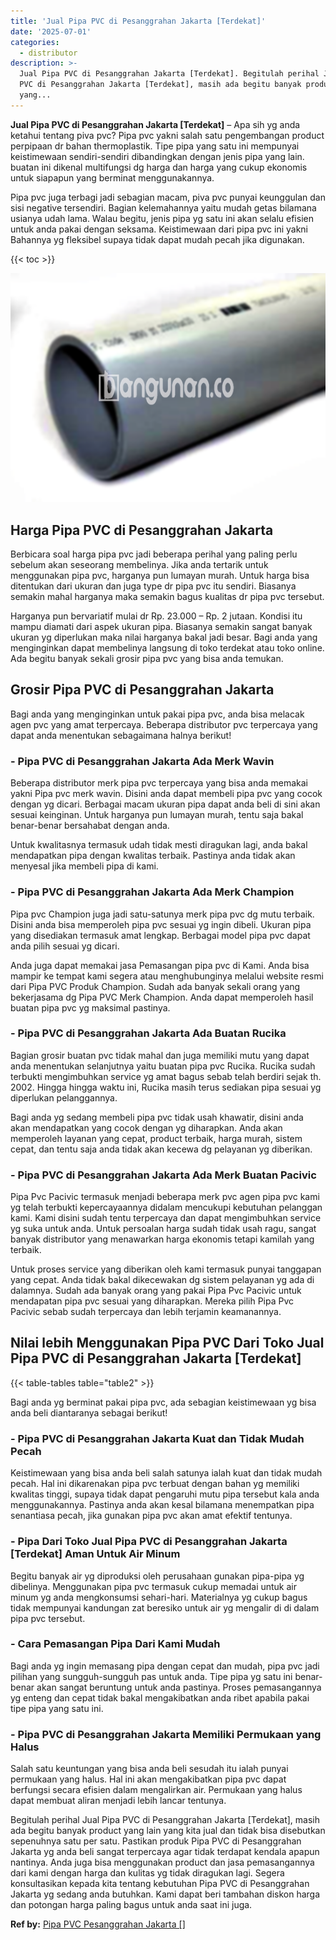 ```yaml
---
title: 'Jual Pipa PVC di Pesanggrahan Jakarta [Terdekat]'
date: '2025-07-01'
categories:
  - distributor
description: >-
  Jual Pipa PVC di Pesanggrahan Jakarta [Terdekat]. Begitulah perihal Jual Pipa
  PVC di Pesanggrahan Jakarta [Terdekat], masih ada begitu banyak product
  yang...
---
```


**Jual Pipa PVC di Pesanggrahan Jakarta \[Terdekat\]** – Apa sih yg anda ketahui tentang piva pvc? Pipa pvc yakni salah satu pengembangan product perpipaan dr bahan thermoplastik. Tipe pipa yang satu ini mempunyai keistimewaan sendiri-sendiri dibandingkan dengan jenis pipa yang lain. buatan ini dikenal multifungsi dg harga dan harga yang cukup ekonomis untuk siapapun yang berminat menggunakannya.

Pipa pvc juga terbagi jadi sebagian macam, piva pvc punyai keunggulan dan sisi negative tersendiri. Bagian kelemahannya yaitu mudah getas bilamana usianya udah lama. Walau begitu, jenis pipa yg satu ini akan selalu efisien untuk anda pakai dengan seksama. Keistimewaan dari pipa pvc ini yakni Bahannya yg fleksibel supaya tidak dapat mudah pecah jika digunakan.

{{< toc >}}

![](/images/jaul-pipa-pvc-65.png)

## Harga Pipa PVC di Pesanggrahan Jakarta

Berbicara soal harga pipa pvc jadi beberapa perihal yang paling perlu sebelum akan seseorang membelinya. Jika anda tertarik untuk menggunakan pipa pvc, harganya pun lumayan murah. Untuk harga bisa ditentukan dari ukuran dan juga type dr pipa pvc itu sendiri. Biasanya semakin mahal harganya maka semakin bagus kualitas dr pipa pvc tersebut.

Harganya pun bervariatif mulai dr Rp. 23.000 – Rp. 2 jutaan. Kondisi itu mampu diamati dari aspek ukuran pipa. Biasanya semakin sangat banyak ukuran yg diperlukan maka nilai harganya bakal jadi besar. Bagi anda yang menginginkan dapat membelinya langsung di toko terdekat atau toko online. Ada begitu banyak sekali grosir pipa pvc yang bisa anda temukan.

## Grosir Pipa PVC di Pesanggrahan Jakarta

Bagi anda yang menginginkan untuk pakai pipa pvc, anda bisa melacak agen pvc yang amat terpercaya. Beberapa distributor pvc terpercaya yang dapat anda menentukan sebagaimana halnya berikut!

### \- Pipa PVC di Pesanggrahan Jakarta Ada Merk Wavin

Beberapa distributor merk pipa pvc terpercaya yang bisa anda memakai yakni Pipa pvc merk wavin. Disini anda dapat membeli pipa pvc yang cocok dengan yg dicari. Berbagai macam ukuran pipa dapat anda beli di sini akan sesuai keinginan. Untuk harganya pun lumayan murah, tentu saja bakal benar-benar bersahabat dengan anda.

Untuk kwalitasnya termasuk udah tidak mesti diragukan lagi, anda bakal mendapatkan pipa dengan kwalitas terbaik. Pastinya anda tidak akan menyesal jika membeli pipa di kami.

### \- Pipa PVC di Pesanggrahan Jakarta Ada Merk Champion

Pipa pvc Champion juga jadi satu-satunya merk pipa pvc dg mutu terbaik. Disini anda bisa memperoleh pipa pvc sesuai yg ingin dibeli. Ukuran pipa yang disediakan termasuk amat lengkap. Berbagai model pipa pvc dapat anda pilih sesuai yg dicari.

Anda juga dapat memakai jasa Pemasangan pipa pvc di Kami. Anda bisa mampir ke tempat kami segera atau menghubunginya melalui website resmi dari Pipa PVC Produk Champion. Sudah ada banyak sekali orang yang bekerjasama dg Pipa PVC Merk Champion. Anda dapat memperoleh hasil buatan pipa pvc yg maksimal pastinya.

### \- Pipa PVC di Pesanggrahan Jakarta Ada Buatan Rucika

Bagian grosir buatan pvc tidak mahal dan juga memiliki mutu yang dapat anda menentukan selanjutnya yaitu buatan pipa pvc Rucika. Rucika sudah terbukti mengimbuhkan service yg amat bagus sebab telah berdiri sejak th. 2002. Hingga hingga waktu ini, Rucika masih terus sediakan pipa sesuai yg diperlukan pelanggannya.

Bagi anda yg sedang membeli pipa pvc tidak usah khawatir, disini anda akan mendapatkan yang cocok dengan yg diharapkan. Anda akan memperoleh layanan yang cepat, product terbaik, harga murah, sistem cepat, dan tentu saja anda tidak akan kecewa dg pelayanan yg diberikan.

### \- Pipa PVC di Pesanggrahan Jakarta Ada Merk Buatan Pacivic

Pipa Pvc Pacivic termasuk menjadi beberapa merk pvc agen pipa pvc kami yg telah terbukti kepercayaannya didalam mencukupi kebutuhan pelanggan kami. Kami disini sudah tentu terpercaya dan dapat mengimbuhkan service yg suka untuk anda. Untuk persoalan harga sudah tidak usah ragu, sangat banyak distributor yang menawarkan harga ekonomis tetapi kamilah yang terbaik.

Untuk proses service yang diberikan oleh kami termasuk punyai tanggapan yang cepat. Anda tidak bakal dikecewakan dg sistem pelayanan yg ada di dalamnya. Sudah ada banyak orang yang pakai Pipa Pvc Pacivic untuk mendapatan pipa pvc sesuai yang diharapkan. Mereka pilih Pipa Pvc Pacivic sebab sudah terpercaya dan lebih terjamin keamanannya.

## Nilai lebih Menggunakan Pipa PVC Dari Toko Jual Pipa PVC di Pesanggrahan Jakarta \[Terdekat\]

{{< table-tables table="table2" >}}

Bagi anda yg berminat pakai pipa pvc, ada sebagian keistimewaan yg bisa anda beli diantaranya sebagai berikut!

### \- Pipa PVC di Pesanggrahan Jakarta Kuat dan Tidak Mudah Pecah

Keistimewaan yang bisa anda beli salah satunya ialah kuat dan tidak mudah pecah. Hal ini dikarenakan pipa pvc terbuat dengan bahan yg memiliki kwalitas tinggi, supaya tidak dapat pengaruhi mutu pipa tersebut kala anda menggunakannya. Pastinya anda akan kesal bilamana menempatkan pipa senantiasa pecah, jika gunakan pipa pvc akan amat efektif tentunya.

### \- Pipa Dari Toko Jual Pipa PVC di Pesanggrahan Jakarta \[Terdekat\] Aman Untuk Air Minum

Begitu banyak air yg diproduksi oleh perusahaan gunakan pipa-pipa yg dibelinya. Menggunakan pipa pvc termasuk cukup memadai untuk air minum yg anda mengkonsumsi sehari-hari. Materialnya yg cukup bagus tidak mempunyai kandungan zat beresiko untuk air yg mengalir di di dalam pipa pvc tersebut.

### \- Cara Pemasangan Pipa Dari Kami Mudah

Bagi anda yg ingin memasang pipa dengan cepat dan mudah, pipa pvc jadi pilihan yang sungguh-sungguh pas untuk anda. Tipe pipa yg satu ini benar-benar akan sangat beruntung untuk anda pastinya. Proses pemasangannya yg enteng dan cepat tidak bakal mengakibatkan anda ribet apabila pakai tipe pipa yang satu ini.

### \- Pipa PVC di Pesanggrahan Jakarta Memiliki Permukaan yang Halus

Salah satu keuntungan yang bisa anda beli sesudah itu ialah punyai permukaan yang halus. Hal ini akan mengakibatkan pipa pvc dapat berfungsi secara efisien dalam mengalirkan air. Permukaan yang halus dapat membuat aliran menjadi lebih lancar tentunya.

Begitulah perihal Jual Pipa PVC di Pesanggrahan Jakarta \[Terdekat\], masih ada begitu banyak product yang lain yang kita jual dan tidak bisa disebutkan sepenuhnya satu per satu. Pastikan produk Pipa PVC di Pesanggrahan Jakarta yg anda beli sangat terpercaya agar tidak terdapat kendala apapun nantinya. Anda juga bisa menggunakan product dan jasa pemasangannya dari kami dengan harga dan kulitas yg tidak diragukan lagi. Segera konsultasikan kepada kita tentang kebutuhan Pipa PVC di Pesanggrahan Jakarta yg sedang anda butuhkan. Kami dapat beri tambahan diskon harga dan potongan harga paling bagus untuk anda saat ini juga.

**Ref by:** [Pipa PVC Pesanggrahan Jakarta []](https://id.wikipedia.org/wiki/Pipa)
